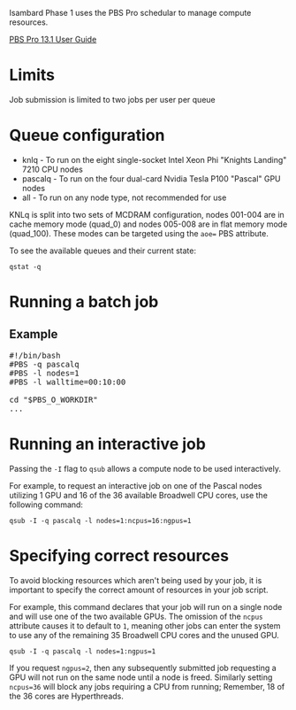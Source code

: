 Isambard Phase 1 uses the PBS Pro schedular to manage compute resources.

[PBS Pro 13.1 User Guide](http://www.pbsworks.com/pdfs/PBSProUserGuide13.1.pdf)

# Limits

Job submission is limited to two jobs per user per queue

# Queue configuration

* knlq    - To run on the eight single-socket Intel Xeon Phi "Knights Landing" 7210 CPU nodes
* pascalq - To run on the four dual-card Nvidia Tesla P100 "Pascal" GPU nodes
* all     - To run on any node type, not recommended for use

KNLq is split into two sets of MCDRAM configuration, nodes 001-004 are in cache memory mode (quad_0) and nodes 005-008 are in flat memory mode (quad_100). These modes can be targeted using the `aoe=` PBS attribute.

To see the available queues and their current state:

    qstat -q

# Running a batch job

## Example
<pre>
#!/bin/bash
#PBS -q pascalq
#PBS -l nodes=1
#PBS -l walltime=00:10:00

cd "$PBS_O_WORKDIR"
...
</pre>

# Running an interactive job

Passing the `-I` flag to `qsub` allows a compute node to be used interactively.

For example, to request an interactive job on one of the Pascal nodes utilizing 1 GPU and 16 of the 36 available Broadwell CPU cores, use the following command:

    qsub -I -q pascalq -l nodes=1:ncpus=16:ngpus=1

# Specifying correct resources

To avoid blocking resources which aren't being used by your job, it is important to specify the correct amount of resources in your job script.

For example, this command declares that your job will run on a single node and will use one of the two available GPUs. The omission of the `ncpus` attribute causes it to default to `1`, meaning other jobs can enter the system to use any of the remaining 35 Broadwell CPU cores and the unused GPU.

    qsub -I -q pascalq -l nodes=1:ngpus=1

If you request `ngpus=2`, then any subsequently submitted job requesting a GPU will not run on the same node until a node is freed. Similarly setting `ncpus=36` will block any jobs requiring a CPU from running; Remember, 18 of the 36 cores are Hyperthreads.
